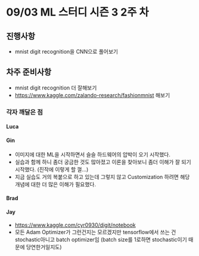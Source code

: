 # 09/03 ML 스터디 시즌 3 2주 차


## 진행사항

* mnist digit recognition을 CNN으로 풀어보기


## 차주 준비사항

* mnist digit recognition 더 잘해보기
* https://www.kaggle.com/zalando-research/fashionmnist 해보기


### 각자 깨달은 점

#### Luca


#### Gin

* 이미지에 대한 ML을 시작하면서 슬슬 하드웨어의 압박이 오기 시작했다.
* 실습과 함께 하니 좀더 궁금한 것도 많아졌고 이론을 찾아보니 좀더 이해가 잘 되기 시작했다. (진작에 이렇게 할 껄...)
* 지금 실습도 거의 복붙으로 하고 있는데 그렇지 않고 Customization 하려면 해당 개념에 대한 더 많은 이해가 필요했다.


#### Brad


#### Jay
* https://www.kaggle.com/cyr0930/digit/notebook
* 모든 Adam Optimizer가 그런건지는 모르겠지만 tensorflow에서 쓰는 건
stochastic아니고 batch optimizer임 (batch size를 1로하면 stochastic이기 때문에 당연한거일지도)

